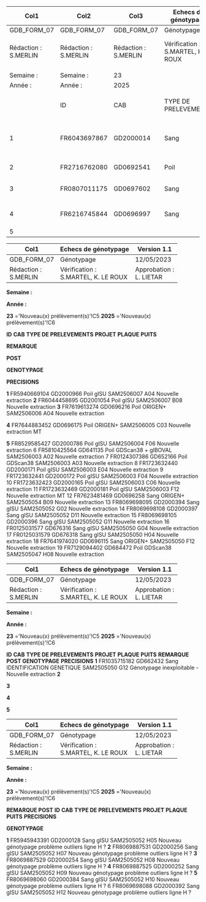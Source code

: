 |Col1|Col2|Col3|Echecs de génotypage|Col5|Col6|Col7|Version 1.1|Col9|
|---|---|---|---|---|---|---|---|---|
|GDB_FORM_07|GDB_FORM_07|GDB_FORM_07|Génotypage|Génotypage|Génotypage|Génotypage|12/05/2023|12/05/2023|
|Rédaction :<br>S.MERLIN|Rédaction :<br>S.MERLIN|Rédaction :<br>S.MERLIN|Vérification :<br>S.MARTEL, K. LE ROUX|Vérification :<br>S.MARTEL, K. LE ROUX|Vérification :<br>S.MARTEL, K. LE ROUX|Vérification :<br>S.MARTEL, K. LE ROUX|Approbation :<br>L. LIETAR|Approbation :<br>L. LIETAR|
||||||||||
|Semaine :|Semaine :|23|||||||
|Année :|Année :|2025|||||||
||||||||||
||ID|CAB|TYPE DE PRELEVEMENTS|PROJET|PLAQUE|PUITS|REMARQUE POST<br>GENOTYPAGE|PRECISIONS|
|1|FR6043697867|GD2000014|Sang|GDScan38|SAM2505049|E06|Nouveau pvt|doublon A08, même lot, incompat -> bloqué|
|2|FR2716762080|GD0692541|Poil|IDENTIFICATION GENETIQUE|SAM2506003|H12|Nouveau pvt||
|3|FR0807011175|GD0697602|Sang|gISU|SAM2506001|A01|Nouveau pvt autre que sang||
|4|FR6216745844|GD0696997|Sang|gISU|SAM2505049|A01|Nouveau pvt autre que sang||
|5|||||||||

|Col1|Echecs de génotypage|Version 1.1|
|---|---|---|
|GDB_FORM_07|Génotypage|12/05/2023|
|Rédaction :<br>S.MERLIN|Vérification :<br>S.MARTEL, K. LE ROUX|Approbation :<br>L. LIETAR|


**Semaine :**

**Année :**


**23** ='Nouveau(x) prélèvement(s)'!C5
**2025** ='Nouveau(x) prélèvement(s)'!C6


**ID** **CAB** **TYPE DE PRELEVEMENTS** **PROJET** **PLAQUE** **PUITS**


**REMARQUE**

**POST**

**GENOTYPAGE**


**PRECISIONS**


**1** FR5940669104 GD2000966 Poil gISU SAM2506007 A04 Nouvelle extraction
**2** FR6044458695 GD2001054 Poil gISU SAM2506007 B08 Nouvelle extraction
**3** FR7619613274 GD0696216 Poil ORIGEN+ SAM2506006 A04 Nouvelle extraction

**4** FR7644883452 GD0696175 Poil ORIGEN+ SAM2506005 C03 Nouvelle extraction MT

**5** FR8529585427 GD2000786 Poil gISU SAM2506004 F06 Nouvelle extraction
6 FR5810425564 GD641135 Poil GDScan38 + gIBOVAL SAM2506003 A02 Nouvelle extraction
7 FR0124307386 GD652166 Poil GDScan38 SAM2506003 A03 Nouvelle extraction
8 FR1723632440 GD2000171 Poil gISU SAM2506003 E04 Nouvelle extraction
9 FR1723632441 GD2000172 Poil gISU SAM2506003 F04 Nouvelle extraction
10 FR1723632423 GD2000165 Poil gISU SAM2506003 C06 Nouvelle extraction
11 FR1723632469 GD2000181 Poil gISU SAM2506003 F12 Nouvelle extraction MT
12 FR7623481469 GD0696258 Sang ORIGEN+ SAM2505054 B09 Nouvelle extraction
13 FR8069698095 GD2000394 Sang gISU SAM2505052 G02 Nouvelle extraction
14 FR8069698108 GD2000397 Sang gISU SAM2505052 D11 Nouvelle extraction
15 FR8069698105 GD2000396 Sang gISU SAM2505052 G11 Nouvelle extraction
16 FR0125031577 GD676316 Sang gISU SAM2505050 G04 Nouvelle extraction
17 FR0125031579 GD676318 Sang gISU SAM2505050 H04 Nouvelle extraction
18 FR7641974020 GD0696115 Sang ORIGEN+ SAM2505050 F12 Nouvelle extraction
19 FR7129094402 GD684472 Poil GDScan38 SAM2505047 H08 Nouvelle extraction

|Col1|Echecs de génotypage|Version 1.1|
|---|---|---|
|GDB_FORM_07|Génotypage|12/05/2023|
|Rédaction :<br>S.MERLIN|Vérification :<br>S.MARTEL, K. LE ROUX|Approbation :<br>L. LIETAR|


**Semaine :**

**Année :**


**23** ='Nouveau(x) prélèvement(s)'!C5
**2025** ='Nouveau(x) prélèvement(s)'!C6


**ID** **CAB** **TYPE DE PRELEVEMENTS** **PROJET** **PLAQUE** **PUITS** **REMARQUE POST GENOTYPAGE** **PRECISIONS**
**1** FR1035715182 GD662432 Sang IDENTIFICATION GENETIQUE SAM2505050 G12 Génotypage inexploitable - Nouvelle extraction
**2**

**3**

**4**

**5**

|Col1|Echecs de génotypage|Version 1.1|
|---|---|---|
|GDB_FORM_07|Génotypage|12/05/2023|
|Rédaction :<br>S.MERLIN|Vérification :<br>S.MARTEL, K. LE ROUX|Approbation :<br>L. LIETAR|


**Semaine :**

**Année :**


**23** ='Nouveau(x) prélèvement(s)'!C5
**2025** ='Nouveau(x) prélèvement(s)'!C6


**REMARQUE POST**
**ID** **CAB** **TYPE DE PRELEVEMENTS** **PROJET** **PLAQUE** **PUITS** **PRECISIONS**

**GENOTYPAGE**


**1** FR5945943391 GD2000128 Sang gISU SAM2505052 H05 Nouveau génotypage problème outliers ligne H ?
**2** FR8069887531 GD2000256 Sang gISU SAM2505052 H07 Nouveau génotypage problème outliers ligne H ?
**3** FR8069887529 GD2000254 Sang gISU SAM2505052 H08 Nouveau génotypage problème outliers ligne H ?
**4** FR8069887525 GD2000252 Sang gISU SAM2505052 H09 Nouveau génotypage problème outliers ligne H ?
**5** FR8069698060 GD2000384 Sang gISU SAM2505052 H10 Nouveau génotypage problème outliers ligne H ?
6 FR8069698088 GD2000392 Sang gISU SAM2505052 H12 Nouveau génotypage problème outliers ligne H ?

